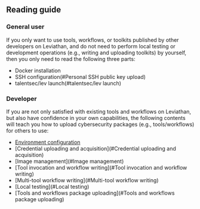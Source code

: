 ## Reading guide

### General user

If you only want to use tools, workflows, or toolkits published by other developers on Leviathan, and do not need to perform local testing or development operations (e.g., writing and uploading toolkits) by yourself, then you only need to read the following three parts:

* Docker installation
* SSH configuration(#Personal SSH public key upload)
* talentsec/lev launch(#talentsec/lev launch)


### Developer

If you are not only satisfied with existing tools and workflows on Leviathan, but also have confidence in your own capabilities, the following contents will teach you how to upload cybersecurity packages (e.g., tools/workflows) for others to use:

* [Environment configuration](#)
* [Credential uploading and acquisition](#Credential uploading and acquisition)
* [Image management](#Image management)
* [Tool invocation and workflow writing](#Tool invocation and workflow writing)
* [Multi-tool workflow writing](#Multi-tool workflow writing)
* [Local testing](#Local testing)
* [Tools and workflows package uploading](#Tools and workflows package uploading)
